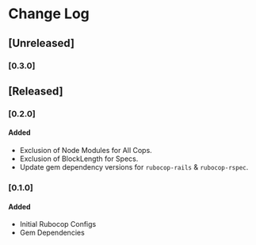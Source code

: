 # Change Log
## [Unreleased]
### [0.3.0]

## [Released]
### [0.2.0]
#### Added
- Exclusion of Node Modules for All Cops.
- Exclusion of BlockLength for Specs.
- Update gem dependency versions for `rubocop-rails` & `rubocop-rspec`.

### [0.1.0]
#### Added
- Initial Rubocop Configs
- Gem Dependencies
